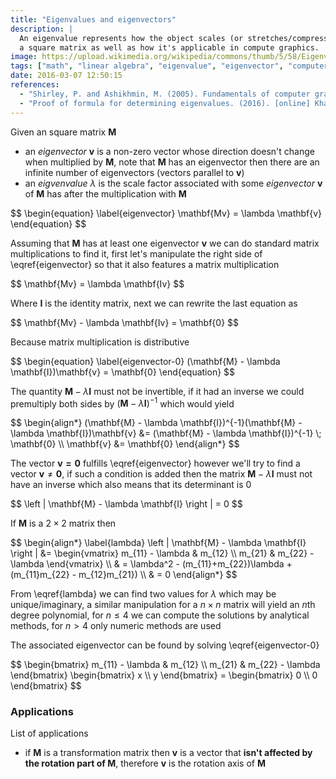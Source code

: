 ```yaml
---
title: "Eigenvalues and eigenvectors"
description: |
  An eigenvalue represents how the object scales (or stretches/compresses) a particular direction (or eigenvector) when acted upon by the object. This article covers how to find these values in
  a square matrix as well as how it's applicable in compute graphics.
image: https://upload.wikimedia.org/wikipedia/commons/thumb/5/58/Eigenvalue_equation.svg/250px-Eigenvalue_equation.svg.png
tags: ["math", "linear algebra", "eigenvalue", "eigenvector", "computer graphics"]
date: 2016-03-07 12:50:15
references:
  - "Shirley, P. and Ashikhmin, M. (2005). Fundamentals of computer graphics. Wellesley, Mass.: AK Peters."
  - "Proof of formula for determining eigenvalues. (2016). [online] Khan Academy. Available at: https://www.khanacademy.org/math/linear-algebra/alternate_bases/eigen_everything/v/linear-algebra-proof-of-formula-for-determining-eigenvalues [Accessed 7 Mar. 2016]."
---
```


Given an square matrix $\mathbf{M}$

- an *eigenvector* $\mathbf{v}$ is a non-zero vector whose direction doesn't change when multiplied by $\mathbf{M}$, note that $\mathbf{M}$ has an eigenvector then there are an infinite number of eigenvectors (vectors parallel to $\mathbf{v}$)
- an *eigvenvalue* $\lambda$ is the scale factor associated with some *eigenvector* $\mathbf{v}$ of $\mathbf{M}$ has after the multiplication with $\mathbf{M}$

<div>$$
\begin{equation} \label{eigenvector}
\mathbf{Mv} = \lambda \mathbf{v}
\end{equation}
$$</div>

Assuming that $\mathbf{M}$ has at least one eigenvector $\mathbf{v}$ we can do standard matrix multiplications to find it, first let's manipulate the right side of \eqref{eigenvector} so that it also features a matrix multiplication

<div>$$
\mathbf{Mv} = \lambda \mathbf{Iv}
$$</div>

Where $\mathbf{I}$ is the identity matrix, next we can rewrite the last equation as

<div>$$
\mathbf{Mv} - \lambda \mathbf{Iv} = \mathbf{0}
$$</div>

Because matrix multiplication is distributive

<div>$$
\begin{equation} \label{eigenvector-0}
(\mathbf{M} - \lambda \mathbf{I})\mathbf{v} = \mathbf{0}
\end{equation}
$$</div>

The quantity $\mathbf{M} - \lambda \mathbf{I}$ must not be invertible, if it had an inverse we could premultiply both sides by $(\mathbf{M} - \lambda \mathbf{I})^{-1}$ which would yield

<div>$$
\begin{align*}
(\mathbf{M} - \lambda \mathbf{I})^{-1}(\mathbf{M} - \lambda \mathbf{I})\mathbf{v} &= (\mathbf{M} - \lambda \mathbf{I})^{-1} \; \mathbf{0} \\
\mathbf{v} &= \mathbf{0}
\end{align*}
$$</div>

The vector $\mathbf{v = 0}$ fulfills \eqref{eigenvector} however we'll try to find a vector $\mathbf{v} \not = \mathbf{0}$, if such a condition is added then the matrix $\mathbf{M} - \lambda \mathbf{I}$ must not have an inverse which also means that its determinant is 0

<div>$$
\left | \mathbf{M} - \lambda \mathbf{I} \right | = 0
$$</div>

If $\mathbf{M}$ is a $2 \times 2$ matrix then

<div>$$
\begin{align*} \label{lambda}
\left | \mathbf{M} - \lambda \mathbf{I} \right | &= \begin{vmatrix}
m_{11} - \lambda & m_{12} \\
m_{21} & m_{22} - \lambda
\end{vmatrix} \\
 & = \lambda^2 - (m_{11}+m_{22})\lambda + (m_{11}m_{22} - m_{12}m_{21}) \\
 & = 0
\end{align*}
$$</div>

From \eqref{lambda} we can find two values for $\lambda$ which may be unique/imaginary, a similar manipulation for a $n \times n$ matrix will yield an $n$th degree polynomial, for $n \leq 4$ we can compute the solutions by analytical methods, for $n > 4$ only numeric methods are used

The associated eigenvector can be found by solving \eqref{eigenvector-0}

<div>$$
\begin{bmatrix}
m_{11} - \lambda & m_{12} \\
m_{21} & m_{22} - \lambda
\end{bmatrix} \begin{bmatrix}
x \\ y
\end{bmatrix} = \begin{bmatrix} 0 \\ 0 \end{bmatrix}
$$</div>

### Applications

List of applications

- if $\mathbf{M}$ is a transformation matrix then $\mathbf{v}$ is a vector that **isn't affected by the rotation part of $\mathbf{M}$**, therefore $\mathbf{v}$ is the rotation axis of $\mathbf{M}$



